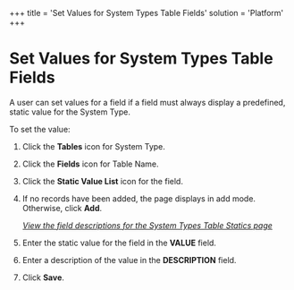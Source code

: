 +++
title = 'Set Values for System Types Table Fields'
solution = 'Platform'
+++

# Set Values for System Types Table Fields

A user can set values for a field if a field must always display a
predefined, static value for the System Type.

To set the value:

1.  Click the **Tables** icon for System Type.

2.  Click the **Fields** icon for Table Name.

3.  Click the **Static Value List** icon for the field.

4.  If no records have been added, the page displays in add mode.
    Otherwise, click **Add**.
    
    *[View the field descriptions for the System Types Table Statics
    page](../Page_Desc/System_Types_Table_Statics)*

5.  Enter the static value for the field in the **VALUE** field.

6.  Enter a description of the value in the **DESCRIPTION** field.

7.  Click **Save**.
